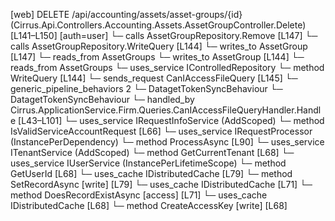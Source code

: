 [web] DELETE /api/accounting/assets/asset-groups/{id}  (Cirrus.Api.Controllers.Accounting.Assets.AssetGroupController.Delete)  [L141–L150] [auth=user]
  └─ calls AssetGroupRepository.Remove [L147]
  └─ calls AssetGroupRepository.WriteQuery [L144]
  └─ writes_to AssetGroup [L147]
    └─ reads_from AssetGroups
  └─ writes_to AssetGroup [L144]
    └─ reads_from AssetGroups
  └─ uses_service IControlledRepository<AssetGroup>
    └─ method WriteQuery [L144]
  └─ sends_request CanIAccessFileQuery [L145]
    └─ generic_pipeline_behaviors 2
      └─ DatagetTokenSyncBehaviour
      └─ DatagetTokenSyncBehaviour
    └─ handled_by Cirrus.ApplicationService.Firm.Queries.CanIAccessFileQueryHandler.Handle [L43–L101]
      └─ uses_service IRequestInfoService (AddScoped)
        └─ method IsValidServiceAccountRequest [L66]
      └─ uses_service IRequestProcessor (InstancePerDependency)
        └─ method ProcessAsync [L90]
      └─ uses_service ITenantService (AddScoped)
        └─ method GetCurrentTenant [L68]
      └─ uses_service IUserService (InstancePerLifetimeScope)
        └─ method GetUserId [L68]
      └─ uses_cache IDistributedCache [L79]
        └─ method SetRecordAsync [write] [L79]
      └─ uses_cache IDistributedCache [L71]
        └─ method DoesRecordExistAsync [access] [L71]
      └─ uses_cache IDistributedCache [L68]
        └─ method CreateAccessKey [write] [L68]


